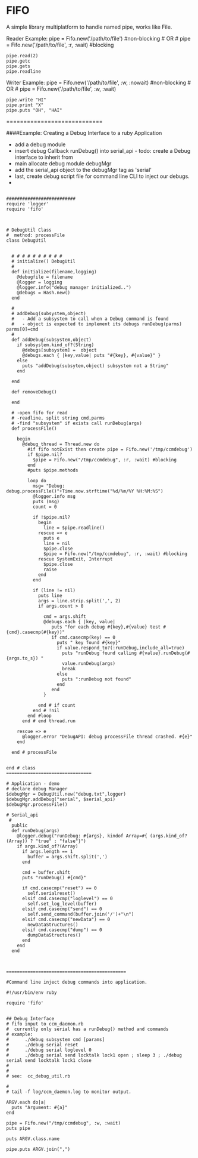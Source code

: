 FIFO
====

A simple library multiplatform to handle named pipe, works like File.

Reader Example:
    pipe = Fifo.new('/path/to/file') #non-blocking
    # OR
    # pipe = Fifo.new('/path/to/file', :r, :wait) #blocking

    pipe.read(2)
    pipe.getc
    pipe.gets
    pipe.readline

Writer Example:
    pipe = Fifo.new('/path/to/file', :w, :nowait) #non-blocking
    # OR
    # pipe = Fifo.new('/path/to/file', :w, :wait)

    pipe.write "HI"
    pipe.print "X"
    pipe.puts "OH", "HAI"


============================

####Example:  Creating a Debug Interface to a ruby Application
* add a debug module
* insert debug Callback runDebug() into serial_api -  todo: create a Debug interface to inherit from
* main allocate debug module debugMgr
*   add the serial_api object to the debugMgr tag as 'serial'
* last, create debug script file for command line CLI to inject our debugs.
* 

```

##########################
require 'logger'
require 'fifo'



# DebugUtil Class
#  method: processFile
class DebugUtil
  
  
  # # # # # # # # # #
  # initialize() DebugUtil
  #
  def initialize(filename,logging)
    @debugfile = filename
    @logger = logging
    @logger.info("debug manager initialized..")
    @debugs = Hash.new()
  end

  #
  # addDebug(subsystem,object)
  #   - Add a subsystem to call when a Debug command is found
  #   - object is expected to implement its debugs runDebug(parms) parms[0]=cmd
  #
  def addDebug(subsystem,object)
    if subsystem.kind_of?(String)
      @debugs[subsystem] =  object 
      @debugs.each { |key,value| puts "#{key}, #{value}" } 
    else
      puts "addDebug(subsytem,object) subsystem not a String"
    end
    
  end
  
  def removeDebug()
    
  end
  
  # -open fifo for read  
  # -readline, split string cmd,parms
  # -find "subsystem" if exists call runDebug(args)
  def processFile()

    begin
      @debug_thread = Thread.new do
        #if fifo notExist then create pipe = Fifo.new('/tmp/ccmdebug')
        if $pipe.nil?
          $pipe = Fifo.new("/tmp/ccmdebug", :r, :wait) #blocking
        end
        #puts $pipe.methods
          
        loop do 
          msg= "Debug: debug.processFile()"+Time.now.strftime("%d/%m/%Y %H:%M:%S")
          @logger.info msg
          puts (msg)
          count = 0

          if !$pipe.nil?
            begin 
              line = $pipe.readline()
            rescue => e
              puts e
              line = nil
              $pipe.close
              $pipe = Fifo.new("/tmp/ccmdebug", :r, :wait) #blocking
            rescue SystemExit, Interrupt
              $pipe.close
              raise
            end
          end
          
          if (line != nil) 
            puts line
            args = line.strip.split(',', 2)
            if args.count > 0
      
              cmd = args.shift
              @debugs.each { |key, value|
                 puts "for each debug #{key},#{value} test #{cmd}.casecmp(#{key})"
                 if cmd.casecmp(key) == 0
                   puts " key found #{key}"
                   if value.respond_to?(:runDebug,include_all=true)
                     puts "runDebug found calling #{value}.runDebug(#{args.to_s}) " 
                     value.runDebug(args)
                     break
                   else
                     puts ":runDebug not found"
                   end
                 end
              }
            
            end # if count      
          end # !nil
        end #loop
      end # end thread.run

    rescue => e
      @logger.error "DebugAPI: debug processFile thread crashed. #{e}"
    end
      
  end # processFile


end # class
================================

# Application - demo
# declare debug Manager
$debugMgr = DebugUtil.new("debug.txt",logger)
$debugMgr.addDebug("serial", $serial_api)
$debugMgr.processFile()

# Serial_api
 #
  public
  def runDebug(args)
    @logger.debug("runDebug: #{args}, kindof Array=#{ (args.kind_of?(Array)) ? "true" : "false"}")
    if args.kind_of?(Array)
      if args.length == 1
        buffer = args.shift.split(',')
      end

      cmd = buffer.shift
      puts "runDebug() #{cmd}"
      
      if cmd.casecmp("reset") == 0 
        self.serialreset()
      elsif cmd.casecmp("loglevel") == 0
        self.set_log_level(buffer)
      elsif cmd.casecmp("send") == 0
        self.send_command(buffer.join('/')+"\n")
      elsif cmd.casecmp("newData") == 0
        newDataStructures()
      elsif cmd.casecmp("dump") == 0
        dumpDataStructures()
      end
    end
  end



=============================================

#Command line inject debug commands into application.

#!/usr/bin/env ruby

require 'fifo'


## Debug Interface
# fifo input to ccm_daemon.rb
#  currently only serial has a runDebug() method and commands 
# example: 
#      ./debug subsystem cmd [params]
#      ./debug serial reset
#      ./debug serial loglevel 0
#      ./debug serial send locktalk lock1 open ; sleep 3 ; ./debug serial send locktalk lock1 close
# 
#
# see:  cc_debug_util.rb

# 
# tail -f log/ccm_daemon.log to monitor output.

ARGV.each do|a|
  puts "Argument: #{a}"
end

pipe = Fifo.new("/tmp/ccmdebug", :w, :wait)
puts pipe

puts ARGV.class.name

pipe.puts ARGV.join(",")

```
